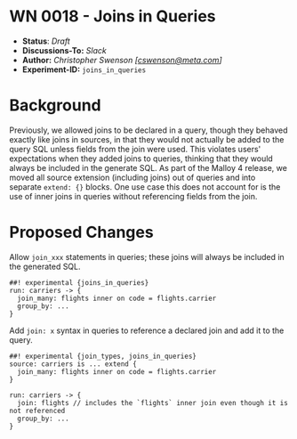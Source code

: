 # WN 0018 - Joins in Queries

- **Status**: *Draft* 
- **Discussions-To:** _Slack_
- **Author:** _Christopher Swenson [cswenson@meta.com]_
- **Experiment-ID:** `joins_in_queries`

# Background

Previously, we allowed joins to be declared in a query, though they behaved exactly like joins in sources, 
in that they would not actually be added to the query SQL unless fields from the join were used. This violates
users' expectations when they added joins to queries, thinking that they would always be included in the generate SQL. 
As part of the Malloy 4 release, we moved all source
extension (including joins) out of queries and into separate `extend: {}` blocks. One use case this does not
account for is the use of inner joins in queries without referencing fields from the join.

# Proposed Changes

Allow `join_xxx` statements in queries; these joins will always be included in the generated SQL. 

```
##! experimental {joins_in_queries}
run: carriers -> {
  join_many: flights inner on code = flights.carrier
  group_by: ...
}
```

Add `join: x` syntax in queries to reference a declared join and add it to the query.

```
##! experimental {join_types, joins_in_queries}
source: carriers is ... extend {
  join_many: flights inner on code = flights.carrier
}

run: carriers -> {
  join: flights // includes the `flights` inner join even though it is not referenced
  group_by: ...
}
```


